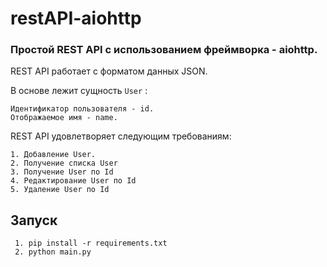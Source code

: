 # restAPI-aiohttp
### Простой REST API с использованием фреймворка - aiohttp.  

REST API работает с форматом данных JSON.  

В основе лежит сущность `User` :  
```
Идентификатор пользователя - id.
Отображаемое имя - name.
```

REST API удовлетворяет следующим требованиям:  
```
1. Добавление User.
2. Получение списка User
3. Получение User по Id
4. Редактирование User по Id
5. Удаление User по Id
```

## Запуск
```
 1. pip install -r requirements.txt
 2. python main.py
```
